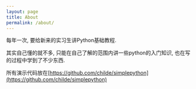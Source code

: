 ```yaml
---
layout: page
title: About
permalink: /about/
---
```


每年一次, 要给新来的实习生讲Python基础教程.

其实自己懂的就不多, 只能在自己了解的范围内讲一些python的入门知识, 也在写的过程中学到了不少东西.

所有演示代码放在[https://github.com/childe/simplepython](https://github.com/childe/simplepython)
